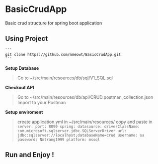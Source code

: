 # BasicCrudApp
Basic crud structure for spring boot application

## Using Project
	```
	git clone https://github.com/nmeowt/BasicCrudApp.git
	```
**Setup Database**
> Go to ~/src/main/resources/db/sql/V1_SQL.sql

**Checkout API**
> Go to ~/src/main/resources/db/api/CRUD.postman_collection.json
> Import to your Postman

**Setup enviroment**
> create application.yml in ~/src/main/resources/
> copy and paste in
  	```
	server:
	    port: 8090
	spring:
	    datasource:
	        driverClassName: com.microsoft.sqlserver.jdbc.SQLServerDriver
	        url: jdbc:sqlserver://localhost;databaseName=crud
	        username: sa
	        password: Nmtrang1999
	        platform: mssql
	```
## Run and Enjoy !
